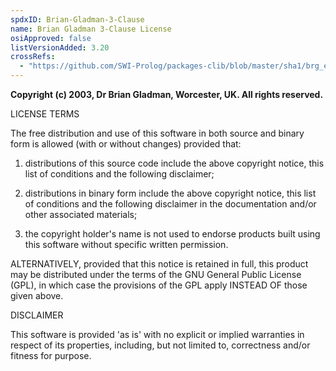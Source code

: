 ```yaml
---
spdxID: Brian-Gladman-3-Clause
name: Brian Gladman 3-Clause License
osiApproved: false
listVersionAdded: 3.20
crossRefs: 
  - "https://github.com/SWI-Prolog/packages-clib/blob/master/sha1/brg_endian.h"
---
```


**Copyright (c) 2003, Dr Brian Gladman, Worcester, UK. All rights reserved.**

LICENSE TERMS

The free distribution and use of this software in both source and binary form is allowed (with or without changes) provided that:

1. distributions of this source code include the above copyright notice, this list of conditions and the following disclaimer;

2. distributions in binary form include the above copyright notice, this list of conditions and the following disclaimer in the documentation and/or other associated materials;

3. the copyright holder's name is not used to endorse products built using this software without specific written permission.

ALTERNATIVELY, provided that this notice is retained in full, this product may be distributed under the terms of the GNU General Public License (GPL), in which case the provisions of the GPL apply INSTEAD OF those given above.

DISCLAIMER

This software is provided 'as is' with no explicit or implied warranties in respect of its properties, including, but not limited to, correctness and/or fitness for purpose.
